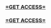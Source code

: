 <h3><strong><a href="https://www.google.com/url?q=https%3A%2F%2Fappbitly.com%2FPieee">=GET ACCESS=</a></strong></h3>

<h3><strong><a href="https://www.google.com/url?q=https%3A%2F%2Fappbitly.com%2FPieee">=GET ACCESS=</a></strong></h3>
